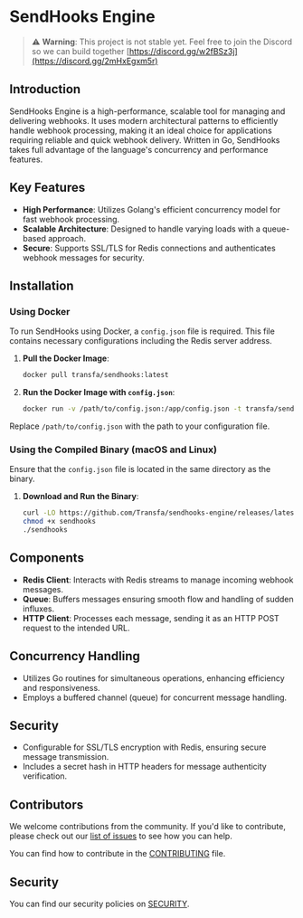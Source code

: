 # SendHooks Engine
> ⚠️ **Warning**: This project is not stable yet. Feel free to join the Discord so we can build together [https://discord.gg/w2fBSz3j](https://discord.gg/2mHxEgxm5r)

## Introduction
SendHooks Engine is a high-performance, scalable tool for managing and delivering webhooks. It uses modern architectural patterns to efficiently handle webhook processing, making it an ideal choice for applications requiring reliable and quick webhook delivery. Written in Go, SendHooks takes full advantage of the language's concurrency and performance features.

## Key Features
- **High Performance**: Utilizes Golang's efficient concurrency model for fast webhook processing.
- **Scalable Architecture**: Designed to handle varying loads with a queue-based approach.
- **Secure**: Supports SSL/TLS for Redis connections and authenticates webhook messages for security.

## Installation

### Using Docker
To run SendHooks using Docker, a `config.json` file is required. This file contains necessary configurations including the Redis server address.

1. **Pull the Docker Image**:
   ```bash
   docker pull transfa/sendhooks:latest
   ```

2. **Run the Docker Image with `config.json`**:
   ```bash
   docker run -v /path/to/config.json:/app/config.json -t transfa/sendhooks
   ```
Replace `/path/to/config.json` with the path to your configuration file.

### Using the Compiled Binary (macOS and Linux)

Ensure that the `config.json` file is located in the same directory as the binary.

1. **Download and Run the Binary**:
   ```bash
   curl -LO https://github.com/Transfa/sendhooks-engine/releases/latest/download/sendhooks
   chmod +x sendhooks
   ./sendhooks
   ```

## Components
- **Redis Client**: Interacts with Redis streams to manage incoming webhook messages.
- **Queue**: Buffers messages ensuring smooth flow and handling of sudden influxes.
- **HTTP Client**: Processes each message, sending it as an HTTP POST request to the intended URL.

## Concurrency Handling
- Utilizes Go routines for simultaneous operations, enhancing efficiency and responsiveness.
- Employs a buffered channel (queue) for concurrent message handling.

## Security
- Configurable for SSL/TLS encryption with Redis, ensuring secure message transmission.
- Includes a secret hash in HTTP headers for message authenticity verification.

## Contributors
We welcome contributions from the community. If you'd like to contribute, please check out our [list of issues](https://github.com/koladev32/sendhooks-engine/issues) to see how you can help.

You can find how to contribute in the [CONTRIBUTING](CONTRIBUTING.md) file.

## Security

You can find our security policies on [SECURITY](SECURITY.md).
